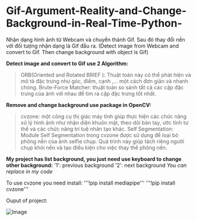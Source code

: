 # Gif-Argument-Reality-and-Change-Background-in-Real-Time-Python-
Nhận dạng hình ảnh từ Webcam và chuyển thành Gif. Sau đó thay đổi nền với đối tượng nhận dạng là Gif đầu ra. (Detect image from Webcam and convert to Gif. Then change background with object is Gif)

**Detect image and convert to Gif use 2 Algorithm:**
> ORB(Oriented and Rotated BRIEF ): Thuật toán này có thể phát hiện và mô tả đặc trưng như góc, điểm, cạnh ,… một cách đơn giản và nhanh chóng.
> Brute-Force Matcher: thuật toán so sánh tất cả các cặp đặc trưng của ảnh với nhau để tìm ra cặp đặc trưng tốt nhất.

**Remove and change background use package in OpenCV:**
> cvzone: một công cụ thị giác máy tính giúp thực hiện các chức năng xử lý hình ảnh như nhận diện khuôn mặt, theo dõi bàn tay, ước tính tư thế và các chức năng trí tuệ nhân tạo khác. 
> Self Segmentation: Module Self Segmentation trong cvzone được sử dụng để loại bỏ phông nền của ảnh selfie chụp. Quá trình này giúp tách riêng người chụp khỏi nền và tạo điều kiện cho việc thay thế phông nền.

**My project has list background, you just need use keyboard to change other background:** 
'1': previous background
'2': next background
*You can replace in my code*

To use cvzone you need install:
'''!pip install mediapipe'''
'''!pip install cvzone'''


Ouput of project:

![Image](https://user-images.githubusercontent.com/75652144/242340771-4d2af3da-11f6-4a16-9dd0-7f1aea1335aa.jpg)
